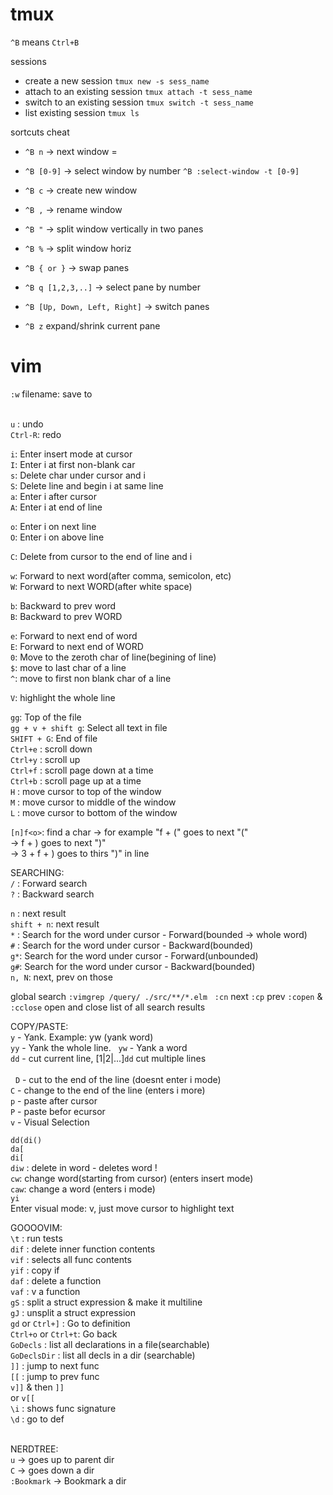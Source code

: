 
# tmux                                                                                                                                                                                                      
`^B` means `Ctrl+B`                                                                                                                                                                                         


sessions                                                                                                                                                                                                 
- create a new session `tmux new -s sess_name`                                                                                                                                                              
- attach to an existing session `tmux attach -t sess_name`                                                                                                                                                  
- switch to an existing session `tmux switch -t sess_name`                                                                                                                                                  
- list existing session `tmux ls`                                                                                                                                                                           
                                                                                                                                                                                                            
                                                                                                                                                                                                            
sortcuts  cheat                                                                                                                                                                                             
- `^B n` -> next window =                                                                                                                                                                                   
- `^B [0-9]` -> select window by number `^B :select-window -t [0-9]`                                                                                                                                        
- `^B c` -> create new window                                                                                                                                                                               
- `^B ,` -> rename window                                                                                                                                                                                   
- `^B "` -> split window vertically in two panes                                                                                                                                                            
- `^B %` -> split window horiz                                                                                                                                                                              
- `^B { or }` -> swap panes                                                                                                                                                                                 
- `^B q [1,2,3,..]` -> select pane by number                                                                                                                                                                
- `^B [Up, Down, Left, Right]` -> switch panes     

- `^B z` expand/shrink current pane

                                                                                                                                                                                                            
# vim

`:w` filename: save to                                                                                                                                                                                        
                                                                                                                                                                                                
`u` : undo                                                                                                                                                                                                    
`Ctrl-R`: redo                                                                                                                                                                                                
                                                                                                                                                                                                            
`i`: Enter insert mode at cursor                                                                                                                                                                              
`I`:  Enter i at first non-blank car                                                                                                                                                                          
`s`: Delete char under cursor and i                                                                                                                                                                           
`S`: Delete line and begin i at same line                                                                                                                                                                                                             
`a`: Enter i after cursor                                                                                                                                                                                     
`A`: Enter i at end of line                                                                                                                                                                                   
                                                                                                                                                                                                            
`o`: Enter i on next line                                                                                                                                                                                     
`O`: Enter i on above line                                                                                                                                                                                    
                                                                                                                                                                                                            
`C`: Delete from cursor to the end of line and i                                                                                                                                                              
                                                                                                                                                                                                            
`w`: Forward to next word(after comma, semicolon, etc)                                                                                                                                                        
`W`: Forward to next WORD(after white space)                                                                                                                                                                  
                                                                                                                                                                                                            
`b`: Backward to prev word                                                                                                                                                                                    
`B`: Backward to prev WORD                                                                                                                                                                                    
                                                                                                                                                                                                            
`e`: Forward to next end of word                                                                                                                                                                              
`E`: Forward to next end of WORD                                                                                                                                                                              
`0`: Move to the zeroth char of line(begining of line)                                                                                                                                                        
`$`: move to last char of a line                                                                                                                                                                              
`^`: move to first non blank char of a line                                                                                                                                                                   
                                                                                                                                                                                                            
`V`: highlight the whole line                                                                                                                                                                                 
                                                                                                                                                                                                            
`gg`: Top of the file                                                                                                                                                                                         
`gg + v + shift g`: Select all text in file                                                                                                                                                                   
`SHIFT + G`: End of file                                                                                                                                                                                      
`Ctrl+e` : scroll down                                                                                                                                                                                        
`Ctrl+y` : scroll up                                                                                                                                                                                          
`Ctrl+f` : scroll page down at a time                                                                                                                                                                         
`Ctrl+b` : scroll page up at a time                                                                                                                                                                           
`H` : move cursor to top of the window                                                                                                                                                                        
`M` : move cursor to middle of the window                                                                                                                                                                     
`L` : move cursor to bottom of the window                                                                                                                                                                     
                                                                                                                                                                                                            
`[n]f<o>`: find a char -> for example "f + (" goes to next "("                                                                                                                                                
                      -> f + ) goes to next ")"                                                                                                                                                             
                      -> 3 + f + ) goes to thirs ")" in line                                                                                                                                                
                                                                                                                                                                                                            
SEARCHING:                                                                                                                                                                                                  
`/` : Forward search                                                                                                                                                                                          
`?` : Backward search 

`n` : next result                                                                                                                                                                                             
`shift + n`: next result                                                                                                                                                                                      
`*` : Search for the word under cursor - Forward(bounded -> whole word)                                                                                                                                       
`#` : Search for the word under cursor - Backward(bounded)                                                                                                                                                    
`g*`: Search for the word under cursor - Forward(unbounded)                                                                                                                                                   
`g#`: Search for the word under cursor - Backward(bounded)                                                                                                                                                    
`n, N`: next, prev on those                                                                                                   

global search
`:vimgrep /query/ ./src/**/*.elm`  
`:cn` next
`:cp` prev 
`:copen` & `:cclose` open and close list of all search results


COPY/PASTE:                                                                                                                                                                                                 
`y` - Yank. Example: yw (yank word)                                                                                                                                                                           
`yy` - Yank the whole line.   
`yw` - Yank a word  
`dd` - cut current line, [1|2|...]`dd` cut multiple lines                                                                                                                                                                                  
`D` - cut to the end of the line (doesnt enter i mode)                                                                                                                                                        
`C`  - change to the end of the line (enters i more)                                                                                                                                                          
`p` - paste after cursor                                                                                                                                                                                      
`P` - paste befor ecursor                                                                                                                                                                                     
`v` - Visual Selection                                                                                                                                                                                        
                                                                                                                           
`dd(di() `                                                                                                                                                                                                    
`da[`                                                                                                                                                                                                         
`di[ `                                                                                                                                                                                                        
`diw` : delete in word - deletes word !                                                                                                                                                                       
`cw`: change word(starting from cursor) (enters insert mode)                                                                                                                                                  
`caw`: change a word (enters i mode)                                                                                                                                                                          
`yi`                                                                                                                                                                                                          
Enter visual mode: v, just move cursor to highlight text                                                                                                                                                    
                                                                                                                                                                                                            
GOOOOVIM:  
`\t` : run tests  
`dif` : delete inner function contents  
`vif` : selects all func contents  
`yif` : copy if  
`daf` : delete a function  
`vaf` : v a function  
`gS` : split a struct expression & make it multiline  
`gJ` : unsplit a struct expression  
`gd` or `Ctrl+]` : Go to definition  
`Ctrl+o` or `Ctrl+t`: Go back  
`GoDecls` : list all declarations in a file(searchable)  
`GoDeclsDir` : list all decls in a dir (searchable)  
`]]` : jump to next func  
`[[` : jump to prev func  
`v]]` & then `]]`  
or `v[[`  
`\i` : shows func signature  
`\d` : go to def                                                                                                                                                                                              
                                                                                                                                                                                                            
                                                                                                                                                                                                            
                                                                                                                                                                                                            
NERDTREE:  
`u` -> goes up to parent dir  
`C` -> goes down a dir  
`:Bookmark` -> Bookmark a dir
                                                                                   
